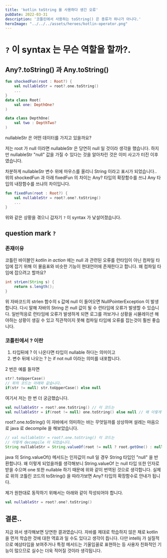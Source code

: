 ```yaml
---
title: 'kotlin toString 을 사용하다 생긴 오류'
pubDate: 2022-03-31
description: '코틀린에서 사용하는 toString() 은 종류가 하나가 아니다.'
heroImage: "../../../assets/heroes/kotlin-operator.png"
---
```


# `?` 이 syntax 는 무슨 역할을 할까?.

## Any?.toString() 과 Any.toString()

```kotlin
fun shockedFun(root : Root?) {
    val nullableStr = root?.one.toString()
    ...
}
data class Root(
    val one: DepthOne?
)

data class DepthOne(
    val two : DepthTwo?
)
```

nullableStr 은 어떤 데이터를 가지고 있을까요?

저는 root 가 null 이라면 nullableStr 은 당연히 null 일 것이라 생각을 했습니다.
하지만 nullableStr "null" 값을 가질 수 있다는 것을 알아차린 것은 이미 사고가 터진 이후였습니다.

차분하게 nullableStr 변수 위에 마우스를 올리니 String 이라고 표시가 되었습니다..
위의 shockedFun 과 아래 fixedFun 의 차이는 Any? 타입의 확장함수를 쓰냐 Any 타입의 내장함수를 쓰냐의 차이입니다.

```kotlin
fun fixedFun(root : Root?) {
    val nullableStr = root?.one?.toString()
    ...
}
```

위와 같은 상황을 겪으니 갑자기 `?` 이 syntax 가 낯설어졌습니다.

## question mark `?`

### 존재이유

코틀린 바이블인 _kotlin in action_ 에는 null 과 관련된 오류를 런타임이 아닌 컴파일 타임에 잡기 위해 이 물음표와 비슷한 기능이 현대언어에 존재한다고 합니다.
왜 컴파일 타임에 잡으려고 할까요?

```java
int strLen(String s) {
    return s.length();
}
```

위 자바코드의 strlen 함수의 s 값에 null 이 들어오면 NullPointerException 이 발생합니다. 다시 말해 자바의 String 은 null 값이 될 수 런타임에 오류가 발생할 수 있습니다.
일반적응로 런타임에 오류가 발생하게 되면 로그를 까보거나 상황을 시뮬레이션 해야하는 상황이 생길 수 있고 직관적이지 못해 컴파일 타임에 오류를 잡는것이 훨씬 좋습니다.

### 코틀린에서 ? 이란

1. 타입뒤에 ? 이 나온다면 타입이 nullable 하다는 의미이고
2. 변수 뒤에 나오는 ? 는 if not null 이라는 의미를 내포합니다.

2 번은 예를 들자면

```kotlin
str?.toUpperCase()
// 위의 코드는 아래와 같습니다.
if(str != null) str.toUpperCase() else null
```

여기서 저는 한 번 더 궁금했습니다.

```kotlin
val nullableStr = root?.one.toString() // 이 코드는
val nullableStr = if(root != null) one.toString() else null // 왜 이렇게 해석되지 않는지.
```

root?.one.toString() 이 자바에서 의미하는 바는 무엇일까를 상상하며 설레는 마음으로 java 로 decompile 을 해보았습니다.

```java
// val nullableStr = root?.one.toString() 이 코드는
// 이렇게 decompile 이 되었습니다.
String nullableStr = String.valueOf(root != null ? root.getOne() : null);
```

java 의 Sring.valueOf() 메서드는 인자값이 null 일 경우 String 타입인 "null" 을 반환합니다.
왜 이렇게 되었을까를 생각해보니 String.valueOf 는 null 타입 또한 인자로 받을 수으며 one 또한 nullable 하기 때문에 위와 같이 번역된 것으로 생각합니다.
실제로 위의 코틀린 코드의 toString() 을 따라가보면 Any? 타입의 확장함수로 안내가 됩니다.

제가 원한대로 동작하기 위해서는 아래와 같이 작성되어야 합니다.

```kotlin
val nullableStr = root?.one?.toString()
```

## 결론..

지금 와서 생각해보면 당연한 결과였습니다. 자바를 제대로 학습하지 않은 채로 kotlin 을 먼저 학습한 것에 대한 역효과 일 수도 있다고 생각이 듭니다.
다만 intellij 가 실질적으로 예상타입을 보여주거나 특정 메서드는 기울임꼴로 표현하는 등 사용자 친화적인 기능이 많으므로 실수는 더욱 적어질 것이라 생각됩니다.